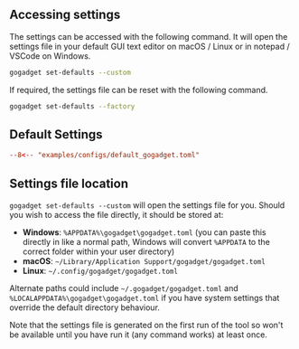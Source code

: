 <!-- Copyright: © 2024 Jonathan Fox
License: GNU AGPL, version 3 or later; http://www.gnu.org/licenses/agpl.html
Full source code: https://github.com/jonathanfox5/gogadget -->

## Accessing settings

The settings can be accessed with the following command. It will open the settings file in your default GUI text editor on macOS / Linux or in notepad / VSCode on Windows.

```sh
gogadget set-defaults --custom
```

If required, the settings file can be reset with the following command.

```sh
gogadget set-defaults --factory
```

## Default Settings

```toml title="default_gogadget.toml"
--8<-- "examples/configs/default_gogadget.toml"
```

## Settings file location

`gogadget set-defaults --custom` will open the settings file for you. Should you wish to access the file directly, it should be stored at:

- **Windows**: `%APPDATA%\gogadget\gogadget.toml` (you can paste this directly in like a normal path, Windows will convert `%APPDATA` to the correct folder within your user directory)
- **macOS**: `~/Library/Application Support/gogadget/gogadget.toml`
- **Linux**: `~/.config/gogadget/gogadget.toml`

Alternate paths could include `~/.gogadget/gogadget.toml` and `%LOCALAPPDATA%\gogadget\gogadget.toml` if you have system settings that override the default directory behaviour.

Note that the settings file is generated on the first run of the tool so won't be available until you have run it (any command works) at least once.
